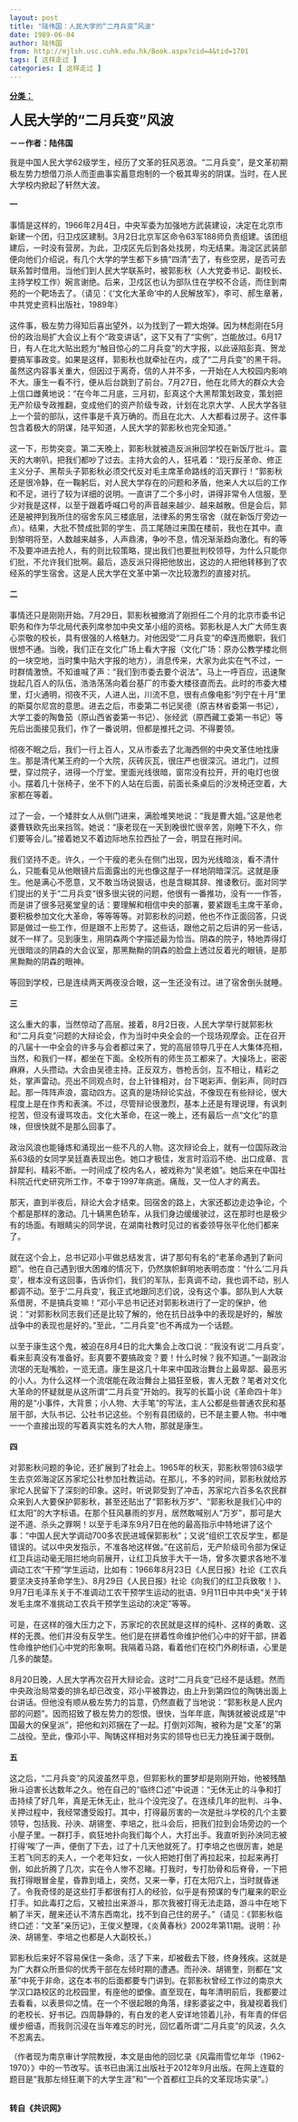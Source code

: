 ```yaml
---
layout: post
title: "陆伟国：人民大学的“二月兵变”风波"
date: 1989-06-04
author: 陆伟国
from: http://mjlsh.usc.cuhk.edu.hk/Book.aspx?cid=4&tid=1701
tags: [ 这样走过 ]
categories: [ 这样走过 ]
---
```


<div style="margin: 15px 10px 10px 0px;">
 <div>
  <span id="ctl00_ContentPlaceHolder1_chapter1_SubjectLabel" style="font-weight:bold;text-decoration:underline;">
   分类：
  </span>
 </div>
 <p>
  <strong>
   <font size="5">
    人民大学的“二月兵变”风波
   </font>
  </strong>
 </p>
 <p>
  <strong>
   －－作者：陆伟国
  </strong>
 </p>
 <p>
  我是中国人民大学62级学生，经历了文革的狂风恶浪。“二月兵变”，是文革初期极左势力想借刀杀人而歪曲事实蓄意炮制的一个极其卑劣的阴谋。当时，在人民大学校内掀起了轩然大波。
 </p>
 <p>
  <strong>
   一
   <br/>
  </strong>
  <br/>
  事情是这样的，1966年2月4日，中央军委为加强地方武装建设，决定在北京市新建一个团，归卫戍区建制。3月2日北京军区命令63军188师负责组建。该团组建后，一时没有营房。为此，卫戍区先后到各处找房，均无结果。海淀区武装部便向他们介绍说，有几个大学的学生都下乡搞“四清”去了，有些空房，是否可去联系暂时借用。当他们到人民大学联系时，被郭影秋（人大党委书记、副校长、主持学校工作）婉言谢绝。后来，卫戍区也认为部队住在学校不合适，而住到南苑的一个靶场去了。（请见：《‘文化大革命’中的人民解放军》，李可、郝生章著，中共党史资料出版社，1989年）
  <br/>
  <br/>
  这件事，极左势力得知后喜出望外，以为找到了一颗大炮弹。因为林彪刚在5月份的政治局扩大会议上有个“政变讲话”，这下又有了“实例”，岂能放过。6月17日，有人在北大贴出题为“触目惊心的二月兵变”的大字报，以此诬陷彭真、贺龙要搞军事政变。如果是这样，郭影秋也就牵扯在内，成了“二月兵变”的黑干将。虽然这内容事关重大，但因过于离奇，信的人并不多，一开始在人大校园内影响不大。康生一看不行，便从后台跳到了前台。7月27日，他在北师大的群众大会上信口雌黄地说：“在今年二月底，三月初，彭真这个大黑帮策划政变，策划把无产阶级专政推翻，变成他们的资产阶级专政，计划在北京大学、人民大学各驻上一个营的部队，这件事是千真万确的。而且在北大、人大都看过房子。这件事包含着极大的阴谋，陆平知道，人民大学的郭影秋也完全知道。”
  <br/>
  <br/>
  这一下，形势突变。第二天晚上，郭影秋就被造反派揪回学校在新饭厅批斗。震天的大喇叭，把我们都吵了过去。主持大会的人，狂吼着：“现行反革命、修正主义分子、黑帮头子郭影秋必须交代反对毛主席革命路线的滔天罪行！”郭影秋还是很冷静，在一鞠躬后，对人民大学存在的问题和矛盾，他来人大以后的工作和不足，进行了较为详细的说明。一直讲了二个多小时，讲得非常令人信服，至少对我是这样，以至于跟着呼喊口号的声音越来越少、越来越散。但是会后，郭还是被押到我所住的宿舍东风三楼底层，法律系的男生宿舍（就在新饭厅旁边一点）。结果，大批不赞成批郭的学生、员工尾随过来围在楼前，我也在其中。直到黎明将至，人数越来越多，人声鼎沸，争吵不息，情况渐渐趋向激化。有的等不及要冲进去抢人，有的则比较策略，提出我们也要批判校领导，为什么只能你们批，不允许我们批啊。最后，造反派只得把他放出，这边的人把他转移到了农经系的学生宿舍。这是人民大学在文革中第一次比较激烈的直接对抗。
  <br/>
  <br/>
  <strong>
   二
   <br/>
  </strong>
  <br/>
  事情还只是刚刚开始。7月29日，郭影秋被撤消了刚担任二个月的北京市委书记职务和作为华北局代表列席参加中央文革小组的资格。郭影秋是人大广大师生衷心崇敬的校长，具有很强的人格魅力。对他因受“二月兵变”的牵连而撤职，我们很想不通。当晚，我们正在文化广场上看大字报（文化广场：原办公教学楼北侧的一块空地，当时集中贴大字报的地方），消息传来，大家为此实在气不过，一时群情激愤。不知谁喊了声：“我们到市委去要个说法”。马上一呼百应，迅速聚拢起几百人的队伍，浩浩荡荡向着台基厂的市委大楼径直而去。此时的市委大楼里，灯火通明，彻夜不灭，人进人出，川流不息，很有点像电影“列宁在十月”里的斯莫尔尼宫的意思。进去之后，市委第二书记吴德（原吉林省委第一书记），大学工委的陶鲁笳（原山西省委第一书记）、张经武（原西藏工委第一书记）等先后出面接见我们，作了一番说明，但都是推托之词、不得要领。
  <br/>
  <br/>
  彻夜不眠之后，我们一行上百人，又从市委去了北海西侧的中央文革住地找康生。那是清代某王府的一个大院，灰砖灰瓦，很庄严也很深沉。进北门，过照壁，穿过院子，进得一个厅堂。里面光线很暗，窗帘没有拉开，开的电灯也很小。摆着几十张椅子，坐不下的人站在后面，前面长条桌后的沙发椅还空着，大家都在等着。
  <br/>
  <br/>
  过了一会，一个矮胖女人从侧门进来，满脸堆笑地说：“我是曹大姐。”这是他老婆曹轶欧先出来挡驾。她说：“康老现在一天到晚很忙很辛苦，刚睡下不久，你们要等会儿。”接着她又不着边际地东拉西扯了一会，明显在拖时间。
  <br/>
  <br/>
  我们坚持不走。许久，一个干瘦的老头在侧门出现，因为光线暗淡，看不清什么，只能看见从他眼镜片后面露出的光也像这屋子一样地阴暗深沉。这就是康生。他是满心不愿意，又不敢当场说狠话，也是含糊其辞、推诿敷衍。面对同学们提出的关于“二月兵变”很多很尖锐的问题，他很有一番推功，没有一一作答，而是讲了很多冠冕堂皇的话：要理解和相信中央的部署，要紧跟毛主席干革命，要积极参加文化大革命，等等等等。对郭影秋的问题，他也不作正面回答，只说郭是做过一些工作，但是跟不上形势了。这些话，跟他之前之后讲的另一些话，就不一样了。见到康生，用阴森两个字描述最为恰当。阴森的院子，特地弄得灯光很暗淡的阴森的大会议室，那黑黝黝的阴森的脸盘上透过反着光的眼镜，是那黑黝黝的阴森的眼神。
  <br/>
  <br/>
  等回到学校，已是连续两天两夜没合眼，这一生还没有过。进了宿舍倒头就睡。
  <br/>
  <br/>
  <strong>
   三
   <br/>
  </strong>
  <br/>
  这么重大的事，当然惊动了高层。接着，8月2日夜，人民大学举行就郭影秋和“二月兵变”问题的大辩论会，作为当时中央全会的一个现场观摩会。正在召开的八届十一中全会的许多与会者都过来了，党的高层领导几乎在人大集体亮相，当然，和我们一样，都坐在下面。全校所有的师生员工都来了。大操场上，密密麻麻，人头攒动。大会由吴德主持。正反双方，唇枪舌剑，互不相让，精彩之处，掌声雷动。亮出不同观点时，台上针锋相对，台下喝彩声、倒彩声，同时四起。那一阵阵声浪，震动四方。这真的是场辩论实战，不像现在有些辩论，很大程度上是在作秀和表演。不过，尽管辩论很激烈，基本上还是有理说理，有讽刺挖苦，但没有谩骂攻击。文化大革命，在这一晚上，还有最后一点“文化”的意味，但很快就不是那么回事了。
  <br/>
  <br/>
  政治风浪也能锤炼和涌现出一些不凡的人物。这次辩论会上，就有一位国际政治系63级的女同学吴廷嘉表现出色。她口才极佳，发言时滔滔不绝、出口成章、言辞犀利、精彩不断。一时间成了校内名人，被戏称为“吴老娘”。她后来在中国社科院近代史研究所工作，不幸于1997年病逝。痛哉，又一位人才的离去。
  <br/>
  <br/>
  那天，直到半夜后，辩论大会才结束。回宿舍的路上，大家还都边走边争论，个个都是那样的激动。几十辆黑色轿车，从我们身边缓缓驶过，这在那时也是极少有的场面。有眼睛尖的同学说，在湖南社教时见过的省委领导张平化他们都来了。
  <br/>
  <br/>
  就在这个会上，总书记邓小平做总结发言，讲了那句有名的“老革命遇到了新问题”。他在自己遇到很大困难的情况下，仍然旗帜鲜明地表明态度：“什么‘二月兵变’，根本没有这回事，告诉你们，我们的军队，彭真调不动，我也调不动，别人都调不动。至于‘二月兵变’，我正式地跟同志们说，没有这个事。部队到人大联系借房，不是搞兵变嘛！”邓小平总书记还对郭影秋进行了一定的保护，他说：“对郭影秋同志我们还是比较了解的，他在抗日战争中的表现是好的，解放战争中的表现也是好的。”至此，“二月兵变”也不再成为一个话题。
  <br/>
  <br/>
  以至于康生这个鬼，被迫在8月4日的北大集会上改口说：“我没有说‘二月兵变’，看来彭真没有准备好。彭真要不要搞政变？要！什么时候？我不知道。”一副政治流氓的无耻嘴脸，一览无遗。康生是这几十年来中国政治舞台上最卑鄙、最恶劣的小人。为什么这样一个流氓能在政治舞台上猖狂至极，害人无数？笔者对文化大革命的怀疑就是从这所谓“二月兵变”开始的。我写的长篇小说《革命四十年》用的是“小事件，大背景；小人物、大手笔”的写法，主人公都是些普通农民和基层干部，大队书记、公社书记这些。个别有县团级的，已不是主要人物。书中唯一一个直接出现的写着真实姓名的大人物，那就是康生。
  <br/>
  <br/>
  <strong>
   四
   <br/>
  </strong>
  <br/>
  对郭影秋问题的争论，还扩展到了社会上。1965年的秋天，郭影秋带领63级学生去京郊海淀区苏家坨公社参加社教运动。在那儿，不多的时间，郭影秋就给苏家坨人民留下了深刻的印象。这时，听说郭受到了冲击，苏家坨六百多名农民群众来到人大要保护郭影秋，甚至还贴出了“郭影秋万岁”、“郭影秋是我们心中的红太阳”的大字标语。在那个狂风暴雨的岁月，居然敢喊别人“万岁”，那可是大逆不道、杀头之罪啊！以至于毛泽东9月7日在他的最高指示中特地讲了这个事：“中国人民大学调动700多农民进城保郭影秋”；又说“组织工农反学生，都是错误的。试以中央发指示，不准各地这样做。”在这前后，无产阶级司令部为保证红卫兵运动毫无阻拦地向前展开，让红卫兵放手大干一场，曾多次要求各地不准调动工农“干预”学生运动，比如有：1966年8月23日《人民日报》社论《工农兵要坚决支持革命学生》、8月29日《人民日报》社论《向我们的红卫兵致敬！》、9月7日毛泽东关于不准调动工农干预学生运动的批语、9月11日中共中央“关于转发毛主席不准挑动工农兵干预学生运动的决定”等等。
  <br/>
  <br/>
  可是，在这样的强大压力之下，苏家坨的农民就是这样的纯朴、这样的勇敢、这样的无畏。他们并没有反学生。他们是在拼着性命维护他们心中的好干部，拼着性命维护他们心中党的形象啊。我隔着马路，看着他们在校门外刷标语，心里是几多的酸楚。
  <br/>
  <br/>
  8月20日晚，人民大学再次召开大辩论会。这时“二月兵变”已经不是话题。然而中央政治局常委的排名却已改变，邓小平被靠边，由上升到第四位的陶铸出面上台讲话。但他没有顺从极左势力的旨意，仍然直截了当地说：“郭影秋是人民内部的问题”。因而招致了极左势力的怨恨。很快，当年年底，陶铸就被说成是“中国最大的保皇派”，把他和刘邓捆在了一起。打倒刘邓陶，被称为是”文革”的第二战役。至此，像邓小平、陶铸这样相对务实的领导也已无力挽狂澜于既倒。
  <br/>
  <br/>
  <strong>
   五
   <br/>
  </strong>
  <br/>
  这之后，“二月兵变”的风波虽然平息，但郭影秋的噩梦却是刚刚开始，他被残酷揪斗迫害长达数年之久。他在自己的“临终口述”中说道：“无休无止的斗争和打击持续了好几年，真是无休无止，批斗个没完没了。在连续几年的批判、斗争、关押过程中，我经常遭受殴打。其中，打得最厉害的一次是批斗学校的几个主要领导，包括我、孙泱、胡锡奎、李培之，批斗会后，把我们拉到会场旁边的一个小屋子里。一群打手，疯狂地扑向我们每个人，大打出手。我直听到孙泱同志被打得‘唉’了一声，便倒了下去，过了十几天他就死了。打李培之也很厉害，她是王若飞同志的夫人，一个老年妇女，一伙人把她打倒了再拉起来，拉起来再打倒，如此折腾了几次，实在令人惨不忍睹。打我时，专打肋骨和后脊骨，一下把我打得眼冒金星，昏靠到墙上，突然，又来一拳，打在太阳穴上，当时就昏迷了。令我奇怪的是这些打手都很有打人的经验，似乎是有预谋的专门雇来的职业打手。如此毒打之后，又被拉出来游斗，那次我被打得无法走路，游斗中在地下躺了半天，醒来还认不清东西南北，找不到自己住的房子。”（请见：《郭影秋临终口述：“文革”亲历记》，王俊义整理，《炎黄春秋》2002年第11期。说明：孙泱、胡锡奎、李培之也都是人大副校长。）
  <br/>
  <br/>
  郭影秋后来好不容易保住一条命，活了下来，却被截去下肢，终身残疾。这就是为广大群众所景仰的优秀干部在左倾时期的遭遇。而孙泱、胡锡奎，则都在“文革”中死于非命，这在本书的后面都要专门讲到。在郭影秋曾经工作过的南京大学汉口路校区的北校园里，有座他的塑像。直至现在，每年清明前后，我都要过去看看，以表景仰之情。在一个不很起眼的角落，绿影婆娑之中，我凝视着我们的老校长、好书记。四周静静的，有白发的老人安详地领着儿孙，有年青的伴侣缓步细语，而我则沉浸在当年难忘的时光，回忆着所谓“二月兵变”的风波，久久不忍离去。
 </p>
 <p>
  （作者现为南京审计学院教授，本文是由他的回忆录《风霜雨雪忆年华（1962-1970）》中的一节改写。该书已由漓江出版社于2012年9月出版。在网上连载的题目是“我那左倾狂潮下的大学生涯”和“一个首都红卫兵的文革现场实录”。）
 </p>
 <p>
  <br/>
  <strong>
   转自《共识网》
  </strong>
 </p>
</div>

